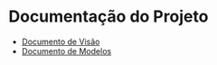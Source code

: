 # Documentação do Projeto

* [Documento de Visão](docVisao.md)
* [Documento de Modelos](docModelos.md)
